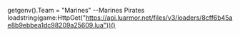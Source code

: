 getgenv().Team = "Marines" --Marines Pirates
loadstring(game:HttpGet("https://api.luarmor.net/files/v3/loaders/8cff6b45ae8b9ebbea1dc98209a25609.lua"))()

